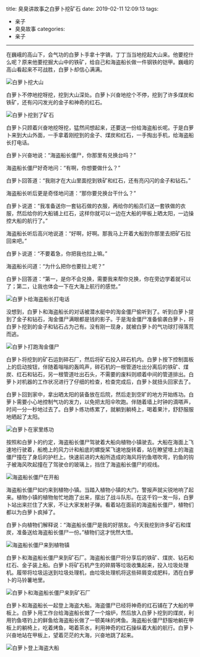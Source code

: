 title: 臭臭讲故事之白萝卜挖矿石
date: 2019-02-11 12:09:13
tags:
- 亲子
- 臭臭故事
categories:
- 亲子
---

在巍峨的高山下，会气功的白萝卜手拿十字镐，丁丁当当地挖起大山来。他要挖什么呢？原来他要挖掘大山中的铁矿，给自己和海盗船长做一件钢铁的铠甲。巍峨的高山看起来不可战胜，白萝卜却信心满满。

![白萝卜挖大山](/images/story-with-chouchou-6/1741999406.jpg)

白萝卜不停地挖呀挖，挖到大山深处。白萝卜兴奋地挖个不停，挖到了许多煤炭和铁矿，还有闪闪发光的金子和神奇的红石。

![白萝卜挖到了矿石](/images/story-with-chouchou-6/1151545634.jpg)

白萝卜只顾着兴奋地挖呀挖，猛然间想起来，还要送一份给海盗船长呢。于是白萝卜来到大山外面，一手拿着刚挖到的金子、煤炭和红石，一手掏出手机，给海盗船长打电话。

白萝卜兴奋地说：“海盗船长僵尸，你那里有兑换台吗？”

海盗船长僵尸好奇地问：“有啊，你想要做什么？”

白萝卜回答道：“我刚才在大山里面挖到铁矿和红石，还有亮闪闪的金子和钻石。”

海盗船长听后更是奇怪地问道：“那你要兑换台干什么？”

白萝卜说道：“我准备送你一套钻石做的衣服，再给你的船员们送一套铁做的衣服，然后给你的大船铺上红石，这样你就可以一边在大船的甲板上晒太阳，一边操控大船的航行了。”

海盗船长听后高兴地说道：“好啊，好啊。那我马上开着大船到你那里去把矿石拉回来吧。”

白萝卜说道：“不要着急，你把我也拉上嘛。”

海盗船长问道：“为什么把你也要拉上呢？”

白萝卜回答道：“第一，是你不会兑换，需要我来帮你兑换，你在旁边学着就可以了；第二，让我也体会一下在大海上航行的感觉。”

![白萝卜给海盗船长打电话](/images/story-with-chouchou-6/1790542933.jpg)

没想到，白萝卜和海盗船长的对话被潜水艇中的淘金僵尸偷听到了。听到白萝卜提到了金子和钻石，淘金僵尸满眼都是钱的影子。于是淘金僵尸准备偷袭白萝卜，将白萝卜挖到的金子和钻石占为己有。没有刚一现身，就被白萝卜的气功球打得落荒而逃。

![白萝卜打跑淘金僵尸](/images/story-with-chouchou-6/106373590.jpg)

白萝卜将挖到的矿石运到碎石厂，然后将矿石投入碎石机内。白萝卜按下控制面板上的启动按钮，伴随着嗡嗡的轰鸣声，碎石机的一根管道吐出分离后的铁矿、煤炭、红石和钻石，另一根管道吐出石头，不需要的废料则顺着中间的管道排出。白萝卜对机器的工作状况进行了仔细的检查，检查完成后，白萝卜就扭头回家去了。

白萝卜回到家中，拿出晒太阳的装备放在后院，然后走到空旷的地方开始练功。白萝卜需要小心地控制气功的发力，以免把太阳伞吹跑。伴随着墙上时钟的滴嗒声，时间一分一秒地过去了。白萝卜练功练累了，就躺到躺椅上，喝着果汁，舒舒服服地晒起了太阳。

![白萝卜在家里练功](/images/story-with-chouchou-6/15275949.jpg)

按照和白萝卜的约定，海盗船长僵尸驾驶着大船向植物小镇驶去。大船在海面上飞速地行驶着，船桅上的风力计和船底的螺旋桨飞速地旋转着，站在瞭望塔上的海盗僵尸撞在了身后的护栏上。快速前进的大船所造成的海风将钓鱼塔吹弯，钓鱼的钩子被海风吹起撞在了驾驶仓的玻璃上，挡住了海盗船长僵尸的视线。

![海盗船长僵尸在开船](/images/story-with-chouchou-6/857792698.jpg)

海盗船长僵尸如约来到植物小镇。当踏入植物小镇的大门，警报声就尖锐地响了起来。植物小镇的植物匆忙地跑了出来，摆出了战斗队形。在这千钧一发一际，白萝卜站出来拦住了大家，不让大家发射子弹。看着站在面前的海盗船长僵尸，植物们都以为白萝卜疯掉了。

白萝卜向植物们解释说：“海盗船长僵尸是我的好朋友。今天我挖到许多矿石和煤炭，准备送给海盗船长僵尸一份。”植物们这才恍然大悟。

![海盗船长僵尸来到植物镇](/images/story-with-chouchou-6/2113909138.jpg)

白萝卜和海盗船长僵尸来到矿石厂。海盗船长僵尸将分享后的铁矿、煤炭、钻石和红石、金子装上船。白萝卜将矿石机产生的碎屑等垃圾收集起来，投入垃圾处理机。履带将垃圾运送到垃圾处理机，由垃圾处理机将这些碎屑变成肥料，洒在白萝卜的马铃薯地里。

![白萝卜和海盗船长僵尸来到矿石厂](/images/story-with-chouchou-6/508054554.jpg)

白萝卜和海盗船长一起登上海盗大船。海盗僵尸已经将神奇的红石铺在了大船的甲板上。白萝卜用工作台给海盗船长做了一个熔炉，然后放入白萝卜挖到的煤炭，利用钓鱼塔钓上的鲜鱼给海盗船长做了一顿美味的烤鱼。海盗船长僵尸舒服地躺在甲板上的躺椅上，吃着烤鱼，喝着茶水，利用神奇的红石操纵着大船的航行。白萝卜兴奋地站在甲板上，望着茫茫的大海，兴奋地跳了起来。

![白萝卜登上海盗大船](/images/story-with-chouchou-6/609110041.jpg)

